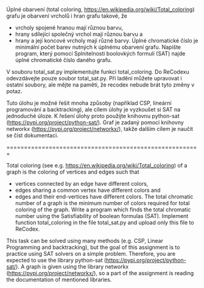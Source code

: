 Úplné obarvení (total coloring, https://en.wikipedia.org/wiki/Total_coloring) grafu je obarvení vrcholů i hran grafu takové, že
* vrcholy spojené hranou mají různou barvu,
* hrany sdílející společný vrchol mají různou barvu a
* hrany a její koncové vrcholy mají různé barvy.
Úplné chromatické číslo je minimální počet barev nutných k úplnému obarvení grafu. Napište program, který pomocí Splnitelnosti boolovkých formulí (SAT) najde úplné chromatické číslo daného grafu.

V souboru total_sat.py implementujte funkci total_coloring. Do ReCodexu odevzdávejte pouze soubor total_sat.py. Při ladění můžete upravovat i ostatní soubory, ale mějte na paměti, že recodex nebude brát tyto změny v potaz.

Tuto úlohu je možné řešit mnoha způsoby (například CSP, lineární programování a backtracking), ale cílem úlohy je vyzkoušet si SAT na jednoduché úloze. K řešení úlohy proto použijte knihovnu python-sat (https://pypi.org/project/python-sat/). Graf je zadaný pomocí knihovny networkx (https://pypi.org/project/networkx/), takže dalším cílem je naučit se číst dokumentaci.


=======================================================

Total coloring (see e.g. https://en.wikipedia.org/wiki/Total_coloring) of a graph is the coloring of vertices and edges such that
* vertices connected by an edge have different colors,
* edges sharing a common vertex have different colors and
* edges and their end-vertices have different colors.
The total chromatic number of a graph is the minimum number of colors required for total coloring of the graph. Write a program which finds the total chromatic number using the Satisfiability of boolean formulas (SAT). Implement function total_coloring in the file total_sat.py and upload only this file to ReCodex.

This task can be solved using many methods (e.g. CSP, Linear Programming and backtracking), but the goal of this assignment is to practice using SAT solvers on a simple problem. Therefore, you are expected to use the library python-sat (https://pypi.org/project/python-sat/). A graph is given using the library networkx (https://pypi.org/project/networkx/), so a part of the assignment is reading the documentation of mentioned libraries.

